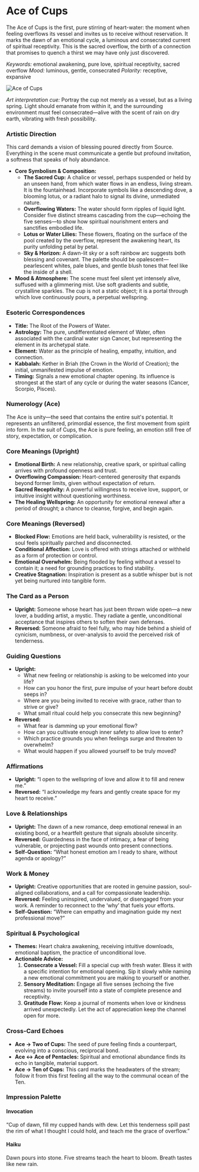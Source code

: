 # Ace of Cups

The Ace of Cups is the first, pure stirring of heart-water: the moment when feeling overflows its vessel and invites us to receive without reservation. It marks the dawn of an emotional cycle, a luminous and consecrated current of spiritual receptivity. This is the sacred overflow, the birth of a connection that promises to quench a thirst we may have only just discovered.

*Keywords:* emotional awakening, pure love, spiritual receptivity, sacred overflow
*Mood:* luminous, gentle, consecrated
*Polarity:* receptive, expansive

![Ace of Cups](cups_01_ace.jpg)

*Art interpretation cue:* Portray the cup not merely as a vessel, but as a living spring. Light should emanate from within it, and the surrounding environment must feel consecrated—alive with the scent of rain on dry earth, vibrating with fresh possibility.

### Artistic Direction

This card demands a vision of blessing poured directly from Source. Everything in the scene must communicate a gentle but profound invitation, a softness that speaks of holy abundance.

*   **Core Symbolism & Composition:**
    *   **The Sacred Cup:** A chalice or vessel, perhaps suspended or held by an unseen hand, from which water flows in an endless, living stream. It is the fountainhead. Incorporate symbols like a descending dove, a blooming lotus, or a radiant halo to signal its divine, unmediated nature.
    *   **Overflowing Waters:** The water should form ripples of liquid light. Consider five distinct streams cascading from the cup—echoing the five senses—to show how spiritual nourishment enters and sanctifies embodied life.
    *   **Lotus or Water Lilies:** These flowers, floating on the surface of the pool created by the overflow, represent the awakening heart, its purity unfolding petal by petal.
    *   **Sky & Horizon:** A dawn-lit sky or a soft rainbow arc suggests both blessing and covenant. The palette should be opalescent—pearlescent whites, pale blues, and gentle blush tones that feel like the inside of a shell.
*   **Mood & Atmosphere:**
    The scene must feel silent yet intensely alive, suffused with a glimmering mist. Use soft gradients and subtle, crystalline sparkles. The cup is not a static object; it is a portal through which love continuously pours, a perpetual wellspring.

### Esoteric Correspondences

*   **Title:** The Root of the Powers of Water.
*   **Astrology:** The pure, undifferentiated element of Water, often associated with the cardinal water sign Cancer, but representing the element in its archetypal state.
*   **Element:** Water as the principle of healing, empathy, intuition, and connection.
*   **Kabbalah:** Kether in Briah (the Crown in the World of Creation); the initial, unmanifested impulse of emotion.
*   **Timing:** Signals a new emotional chapter opening. Its influence is strongest at the start of any cycle or during the water seasons (Cancer, Scorpio, Pisces).

### Numerology (Ace)

The Ace is unity—the seed that contains the entire suit's potential. It represents an unfiltered, primordial essence, the first movement from spirit into form. In the suit of Cups, the Ace is pure feeling, an emotion still free of story, expectation, or complication.

### Core Meanings (Upright)

*   **Emotional Birth:** A new relationship, creative spark, or spiritual calling arrives with profound openness and trust.
*   **Overflowing Compassion:** Heart-centered generosity that expands beyond former limits, given without expectation of return.
*   **Sacred Receptivity:** A powerful willingness to receive love, support, or intuitive insight without questioning worthiness.
*   **The Healing Wellspring:** An opportunity for emotional renewal after a period of drought; a chance to cleanse, forgive, and begin again.

### Core Meanings (Reversed)

*   **Blocked Flow:** Emotions are held back, vulnerability is resisted, or the soul feels spiritually parched and disconnected.
*   **Conditional Affection:** Love is offered with strings attached or withheld as a form of protection or control.
*   **Emotional Overwhelm:** Being flooded by feeling without a vessel to contain it; a need for grounding practices to find stability.
*   **Creative Stagnation:** Inspiration is present as a subtle whisper but is not yet being nurtured into tangible form.

### The Card as a Person

*   **Upright:** Someone whose heart has just been thrown wide open—a new lover, a budding artist, a mystic. They radiate a gentle, unconditional acceptance that inspires others to soften their own defenses.
*   **Reversed:** Someone afraid to feel fully, who may hide behind a shield of cynicism, numbness, or over-analysis to avoid the perceived risk of tenderness.

### Guiding Questions

*   **Upright:**
    *   What new feeling or relationship is asking to be welcomed into your life?
    *   How can you honor the first, pure impulse of your heart before doubt seeps in?
    *   Where are you being invited to receive with grace, rather than to strive or give?
    *   What small ritual could help you consecrate this new beginning?
*   **Reversed:**
    *   What fear is damming up your emotional flow?
    *   How can you cultivate enough inner safety to allow love to enter?
    *   Which practice grounds you when feelings surge and threaten to overwhelm?
    *   What would happen if you allowed yourself to be truly moved?

### Affirmations

*   **Upright:** “I open to the wellspring of love and allow it to fill and renew me.”
*   **Reversed:** “I acknowledge my fears and gently create space for my heart to receive.”

### Love & Relationships

*   **Upright:** The dawn of a new romance, deep emotional renewal in an existing bond, or a heartfelt gesture that signals absolute sincerity.
*   **Reversed:** Guardedness in the face of intimacy, a fear of being vulnerable, or projecting past wounds onto present connections.
*   **Self-Question:** “What honest emotion am I ready to share, without agenda or apology?”

### Work & Money

*   **Upright:** Creative opportunities that are rooted in genuine passion, soul-aligned collaborations, and a call for compassionate leadership.
*   **Reversed:** Feeling uninspired, undervalued, or disengaged from your work. A reminder to reconnect to the ‘why’ that fuels your efforts.
*   **Self-Question:** “Where can empathy and imagination guide my next professional move?”

### Spiritual & Psychological

*   **Themes:** Heart chakra awakening, receiving intuitive downloads, emotional baptism, the practice of unconditional love.
*   **Actionable Advice:**
    1.  **Consecrate a Vessel:** Fill a special cup with fresh water. Bless it with a specific intention for emotional opening. Sip it slowly while naming a new emotional commitment you are making to yourself or another.
    2.  **Sensory Meditation:** Engage all five senses (echoing the five streams) to invite yourself into a state of complete presence and receptivity.
    3.  **Gratitude Flow:** Keep a journal of moments when love or kindness arrived unexpectedly. Let the act of appreciation keep the channel open for more.

### Cross-Card Echoes

*   **Ace → Two of Cups:** The seed of pure feeling finds a counterpart, evolving into a conscious, reciprocal bond.
*   **Ace ↔ Ace of Pentacles:** Spiritual and emotional abundance finds its echo in tangible, material support.
*   **Ace → Ten of Cups:** This card marks the headwaters of the stream; follow it from this first feeling all the way to the communal ocean of the Ten.

### Impression Palette

#### Invocation

“Cup of dawn, fill my cupped hands with dew. Let this tenderness spill past the rim of what I thought I could hold, and teach me the grace of overflow.”

#### Haiku

Dawn pours into stone.
Five streams teach the heart to bloom.
Breath tastes like new rain.